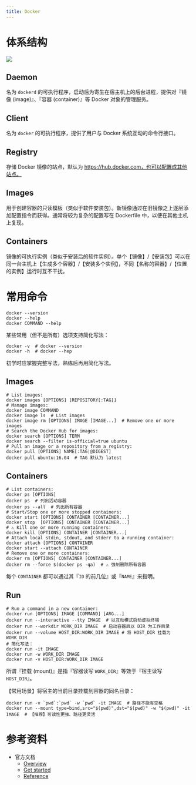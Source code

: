```yaml
---
title: Docker
---
```


# 体系结构

![](https://docs.docker.com/engine/images/architecture.svg)

## Daemon

名为 `dockerd` 的可执行程序，启动后为寄生在宿主机上的后台进程，提供对『镜像 (image)』、『容器 (container)』等 Docker 对象的管理服务。

## Client

名为 `docker` 的可执行程序，提供了用户与 Docker 系统互动的命令行接口。

## Registry

存储 Docker 镜像的站点，默认为 https://hub.docker.com，也可以配置成其他站点。

## Images

用于创建容器的只读模板（类似于软件安装包）。新镜像通过在旧镜像之上逐层添加配置指令而获得。通常将较为复杂的配置写在 Dockerfile 中，以便在其他主机上复现。

## Containers

镜像的可执行实例（类似于安装后的软件实例）。单个【镜像】/【安装包】可以在同一台主机上【生成多个容器】/【安装多个实例】，不同【名称的容器】/【位置的实例】运行时互不干扰。

# 常用命令

```shell
docker --version
docker --help
docker COMMAND --help
```

某些常用（但不是所有）选项支持简化写法：

```shell
docker -v  # docker --version
docker -h  # docker --hep
```

初学时应掌握完整写法，熟练后再用简化写法。

## Images

```shell
# List images:
docker images [OPTIONS] [REPOSITORY[:TAG]]
# Manage images:
docker image COMMAND
docker image ls  # List images
docker image rm [OPTIONS] IMAGE [IMAGE...]  # Remove one or more images
# Search the Docker Hub for images:
docker search [OPTIONS] TERM
docker search --filter is-official=true ubuntu
# Pull an image or a repository from a registry:
docker pull [OPTIONS] NAME[:TAG|@DIGEST]
docker pull ubuntu:16.04  # TAG 默认为 latest
```

## Containers

```shell
# List containers:
docker ps [OPTIONS]
docker ps  # 列出活动容器
docker ps --all  # 列出所有容器
# Start/Stop one or more stopped containers:
docker start [OPTIONS] CONTAINER [CONTAINER...]
docker stop  [OPTIONS] CONTAINER [CONTAINER...]
# ⚠️ Kill one or more running containers:
docker kill [OPTIONS] CONTAINER [CONTAINER...]
# Attach local stdin, stdout, and stderr to a running container:
docker attach [OPTIONS] CONTAINER
docker start --attach CONTAINER
# Remove one or more containers:
docker rm [OPTIONS] CONTAINER [CONTAINER...]
docker rm --force $(docker ps -qa)  # ⚠️ 强制删除所有容器
```

每个 `CONTAINER` 都可以通过其『`ID` 的前几位』或『`NAME`』来指明。

## Run

```shell
# Run a command in a new container:
docker run [OPTIONS] IMAGE [COMMAND] [ARG...]
docker run --interactive --tty IMAGE  # 以互动模式启动虚拟终端
docker run --workdir WORK_DIR IMAGE  # 启动容器后以 DIR 为工作目录
docker run --volume HOST_DIR:WORK_DIR IMAGE # 将 HOST_DIR 挂载为 WORK_DIR
# 简化写法：
docker run -it IMAGE
docker run -w WORK_DIR IMAGE
docker run -v HOST_DIR:WORK_DIR IMAGE
```
所谓『挂载 (mount)』是指『容器读写 `WORK_DIR`』等效于『宿主读写 `HOST_DIR`』。

【常用场景】将宿主的当前目录挂载到容器的同名目录：

```shell
docker run -v `pwd`:`pwd` -w `pwd` -it IMAGE  # 路径不能有空格
docker run --mount type=bind,src="$(pwd)",dst="$(pwd)" -w "$(pwd)" -it IMAGE  # 【推荐】可读性更强、路径更灵活
```

# 参考资料

- 官方文档
  - [Overview](https://docs.docker.com/get-started/overview/)
  - [Get started](https://docs.docker.com/get-started/)
  - [Reference](https://docs.docker.com/reference/)
